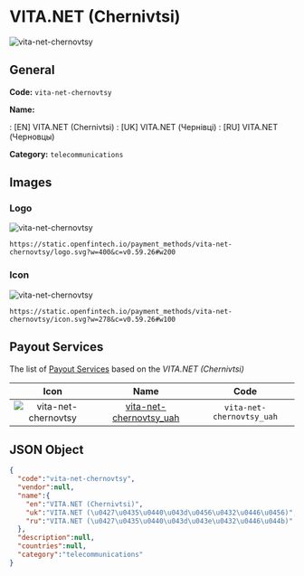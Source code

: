 
# VITA.NET (Chernivtsi) 
![vita-net-chernovtsy](https://static.openfintech.io/payment_methods/vita-net-chernovtsy/logo.svg?w=400&c=v0.59.26#w200)  

## General 
**Code:** `vita-net-chernovtsy` 
 
**Name:** 
 
:	[EN] VITA.NET (Chernivtsi) 
:	[UK] VITA.NET (Чернівці) 
:	[RU] VITA.NET (Черновцы) 
 
**Category:** `telecommunications` 
 

## Images 

### Logo 
![vita-net-chernovtsy](https://static.openfintech.io/payment_methods/vita-net-chernovtsy/logo.svg?w=400&c=v0.59.26#w200)  

```
https://static.openfintech.io/payment_methods/vita-net-chernovtsy/logo.svg?w=400&c=v0.59.26#w200
```  

### Icon 
![vita-net-chernovtsy](https://static.openfintech.io/payment_methods/vita-net-chernovtsy/icon.svg?w=278&c=v0.59.26#w100)  

```
https://static.openfintech.io/payment_methods/vita-net-chernovtsy/icon.svg?w=278&c=v0.59.26#w100
```  

## Payout Services 
 
The list of [Payout Services](/payout-services/) based on the _VITA.NET (Chernivtsi)_ 

|Icon|Name|Code| 
|:---:|:---:|:---:| 
|![vita-net-chernovtsy](https://static.openfintech.io/payout_methods/vita-net-chernovtsy/icon.svg?w=278&c=v0.59.26#w40) |[vita-net-chernovtsy_uah](/payout-services/vita-net-chernovtsy_uah/)|`vita-net-chernovtsy_uah`| 
 

## JSON Object 

```json
{
  "code":"vita-net-chernovtsy",
  "vendor":null,
  "name":{
    "en":"VITA.NET (Chernivtsi)",
    "uk":"VITA.NET (\u0427\u0435\u0440\u043d\u0456\u0432\u0446\u0456)",
    "ru":"VITA.NET (\u0427\u0435\u0440\u043d\u043e\u0432\u0446\u044b)"
  },
  "description":null,
  "countries":null,
  "category":"telecommunications"
}
```  

